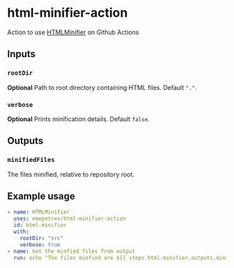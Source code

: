 # html-minifier-action

Action to use [HTMLMinifier](https://github.com/kangax/html-minifier) on Github Actions

## Inputs

### `rootDir`

**Optional** Path to root directory containing HTML files. Default `"."`.

### `verbose`

**Optional** Prints minification details. Default `false`.

## Outputs

### `minifiedFiles`

The files minified, relative to repository root.

## Example usage

```yaml
- name: HTMLMinifier
  uses: emepetres/html-minifier-action
  id: html-minifier
  with:
    rootDir: "src"
    verbose: true
- name: Get the minfied files from output
  run: echo "The files minfied are ${{ steps.html-minifier.outputs.minifiedFiles }}"
```
